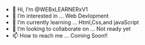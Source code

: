 - 👋 Hi, I’m @WEBxLEARNERxV1
- 👀 I’m interested in ... Web Devlopment
- 🌱 I’m currently learning ... Html,Css,and javaScript
- 💞️ I’m looking to collaborate on ... Not ready yet
- 📫 How to reach me ... Coming Soon!!

<!---
WEBxLEARNERxV1/WEBxLEARNERxV1 is a ✨ special ✨ repository because its `README.md` (this file) appears on your GitHub profile.
You can click the Preview link to take a look at your changes.
--->
